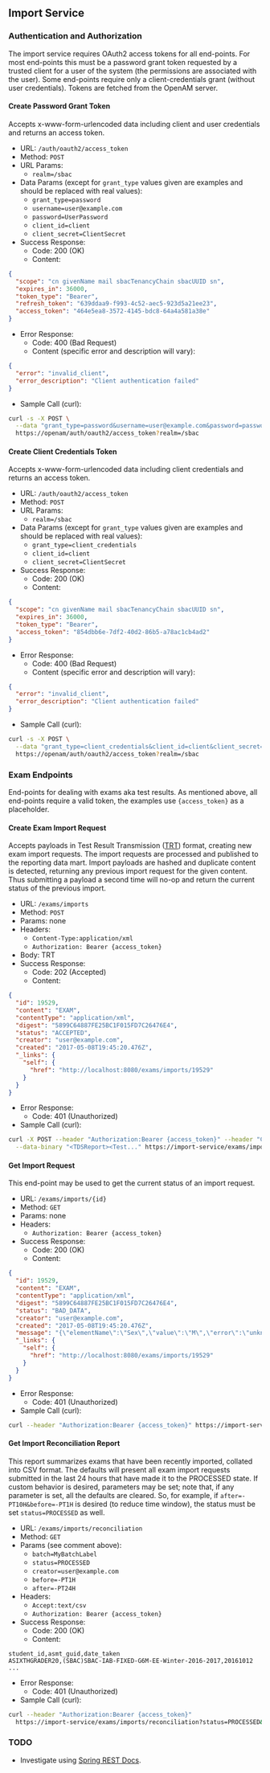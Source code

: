 ## Import Service

### Authentication and Authorization
The import service requires OAuth2 access tokens for all end-points. For most end-points this must be a password
grant token requested by a trusted client for a user of the system (the permissions are associated with the user). 
Some end-points require only a client-credentials grant (without user credentials). Tokens are fetched from the 
OpenAM server.

#### Create Password Grant Token
Accepts x-www-form-urlencoded data including client and user credentials and returns an access token.
* URL: `/auth/oauth2/access_token`
* Method: `POST`
* URL Params: 
  * `realm=/sbac`
* Data Params (except for `grant_type` values given are examples and should be replaced with real values):
  * `grant_type=password`
  * `username=user@example.com`
  * `password=UserPassword`
  * `client_id=client`
  * `client_secret=ClientSecret`
* Success Response:
  * Code: 200 (OK)
  * Content: 
```json
{
  "scope": "cn givenName mail sbacTenancyChain sbacUUID sn",
  "expires_in": 36000,
  "token_type": "Bearer",
  "refresh_token": "639ddaa9-f993-4c52-aec5-923d5a21ee23",
  "access_token": "464e5ea8-3572-4145-bdc8-64a4a581a38e"
} 
```
* Error Response:
  * Code: 400 (Bad Request)
  * Content (specific error and description will vary):
```json
{
  "error": "invalid_client",
  "error_description": "Client authentication failed"
}
```
* Sample Call (curl):
```bash
curl -s -X POST \
  --data "grant_type=password&username=user@example.com&password=password&client_id=client&client_secret=secret" \
  https://openam/auth/oauth2/access_token?realm=/sbac
```

#### Create Client Credentials Token
Accepts x-www-form-urlencoded data including client credentials and returns an access token.
* URL: `/auth/oauth2/access_token`
* Method: `POST`
* URL Params: 
  * `realm=/sbac`
* Data Params (except for `grant_type` values given are examples and should be replaced with real values):
  * `grant_type=client_credentials`
  * `client_id=client`
  * `client_secret=ClientSecret`
* Success Response:
  * Code: 200 (OK)
  * Content: 
```json
{
  "scope": "cn givenName mail sbacTenancyChain sbacUUID sn",
  "expires_in": 36000,
  "token_type": "Bearer",
  "access_token": "854dbb6e-7df2-40d2-86b5-a78ac1cb4ad2"
} 
```
* Error Response:
  * Code: 400 (Bad Request)
  * Content (specific error and description will vary):
```json
{
  "error": "invalid_client",
  "error_description": "Client authentication failed"
}
```
* Sample Call (curl):
```bash
curl -s -X POST \
  --data "grant_type=client_credentials&client_id=client&client_secret=secret" \
  https://openam/auth/oauth2/access_token?realm=/sbac
```

### Exam Endpoints
End-points for dealing with exams aka test results.
As mentioned above, all end-points require a valid token, the examples use `{access_token}` as a placeholder.

#### Create Exam Import Request
Accepts payloads in Test Result Transmission ([TRT](http://www.smarterapp.org/documents/TestResultsTransmissionFormat.pdf)) 
format, creating new exam import requests. The import requests are processed and published to the reporting data mart.
Import payloads are hashed and duplicate content is detected, returning any previous import request for the given
content. Thus submitting a payload a second time will no-op and return the current status of the previous import.

* URL: `/exams/imports`
* Method: `POST`
* Params: none
* Headers:
  * `Content-Type:application/xml`
  * `Authorization: Bearer {access_token}`
* Body: TRT
* Success Response:
  * Code: 202 (Accepted)
  * Content:
```json
{
  "id": 19529,
  "content": "EXAM",
  "contentType": "application/xml",
  "digest": "5899C64887FE25BC1F015FD7C26476E4",
  "status": "ACCEPTED",
  "creator": "user@example.com",
  "created": "2017-05-08T19:45:20.476Z",
  "_links": {
    "self": {
      "href": "http://localhost:8080/exams/imports/19529"
    }
  }
}
```
* Error Response:
  * Code: 401 (Unauthorized)
* Sample Call (curl):
```bash
curl -X POST --header "Authorization:Bearer {access_token}" --header "Content-Type:application/xml" \
  --data-binary "<TDSReport><Test..." https://import-service/exams/imports
```
  
#### Get Import Request
This end-point may be used to get the current status of an import request.

* URL: `/exams/imports/{id}`
* Method: `GET`
* Params: none
* Headers:
  * `Authorization: Bearer {access_token}`
* Success Response:
  * Code: 200 (OK)
  * Content:
```json
{
  "id": 19529,
  "content": "EXAM",
  "contentType": "application/xml",
  "digest": "5899C64887FE25BC1F015FD7C26476E4",
  "status": "BAD_DATA",
  "creator": "user@example.com",
  "created": "2017-05-08T19:45:20.476Z",
  "message": "{\"elementName\":\"Sex\",\"value\":\"M\",\"error\":\"unknown gender name [M]\"},{\"elementName\":\"GradeLevelWhenAssessed\",\"value\":\"SIXTHGRADE\",\"error\":\"unknown grade code [SIXTHGRADE]\"}",
  "_links": {
    "self": {
      "href": "http://localhost:8080/exams/imports/19529"
    }
  }
}
```
* Error Response:
  * Code: 401 (Unauthorized)
* Sample Call (curl):
```bash
curl --header "Authorization:Bearer {access_token}" https://import-service/exams/imports/19529
```

#### Get Import Reconciliation Report
This report summarizes exams that have been recently imported, collated into CSV format. The defaults will present
all exam import requests submitted in the last 24 hours that have made it to the PROCESSED state. If custom behavior
is desired, parameters may be set; note that, if any parameter is set, all the defaults are cleared. So, for example,
if `after=-PT10H&before=-PT1H` is desired (to reduce time window), the status must be set `status=PROCESSED` as well.

* URL: `/exams/imports/reconciliation`
* Method: `GET`
* Params (see comment above):
  * `batch=MyBatchLabel`
  * `status=PROCESSED`
  * `creator=user@example.com`
  * `before=-PT1H`
  * `after=-PT24H`
* Headers:
  * `Accept:text/csv`
  * `Authorization: Bearer {access_token}`
* Success Response:
  * Code: 200 (OK)
  * Content:
```text
student_id,asmt_guid,date_taken
ASIXTHGRADER20,(SBAC)SBAC-IAB-FIXED-G6M-EE-Winter-2016-2017,20161012
...
```
* Error Response:
  * Code: 401 (Unauthorized)
* Sample Call (curl):
```bash
curl --header "Authorization:Bearer {access_token}" 
  https://import-service/exams/imports/reconciliation?status=PROCESSED&after=-PT10H
```

### TODO
* Investigate using [Spring REST Docs](http://projects.spring.io/spring-restdocs/).